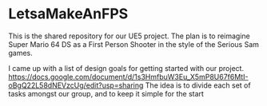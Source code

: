 # LetsaMakeAnFPS
This is the shared repository for our UE5 project.
The plan is to reimagine Super Mario 64 DS as a First Person Shooter in the style of the Serious Sam games.

I came up with a list of design goals for getting started with our project.
https://docs.google.com/document/d/1s3HmfbuW3Eu_X5mP8U67f6MtI-oBgQ22L58dNEVzcUg/edit?usp=sharing
The idea is to divide each set of tasks amongst our group, and to keep it simple for the start
